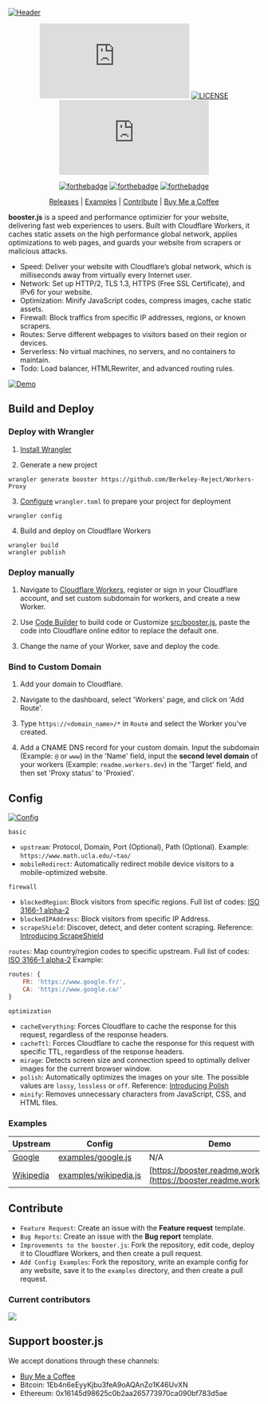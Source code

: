 [![Header](./.github/img/header.png)](https://github.com/viperadnan-git/booster.js)

<div align="center">

[![GitHub stars](https://img.shields.io/github/stars/viperadnan-git/booster.js?style=for-the-badge)](https://github.com/viperadnan-git/booster.js/stargazers)
[![LICENSE](https://img.shields.io/github/forks/viperadnan-git/booster.js.svg?style=for-the-badge)](https://github.com/viperadnan-git/booster.js/network/members)
[![GitHub closed issues](https://img.shields.io/github/issues-closed-raw/viperadnan-git/booster.js?style=for-the-badge)](https://github.com/viperadnan-git/booster.js/issues)

[![forthebadge](https://forthebadge.com/images/badges/built-by-developers.svg)](https://forthebadge.com)
[![forthebadge](https://forthebadge.com/images/badges/made-with-javascript.svg)](https://forthebadge.com)
[![forthebadge](https://forthebadge.com/images/badges/winter-is-coming.svg)](https://forthebadge.com)

[Releases](https://github.com/viperadnan-git/booster.js/releases) | 
[Examples](#examples) | 
[Contribute](#contribute) | 
[Buy Me a Coffee](https://www.buymeacoffee.com/xiaoyangliu)

</div>

**booster.js** is a speed and performance optimizier for your website, delivering fast web experiences to users. Built with Cloudflare Workers, it caches static assets on the high performance global network, applies optimizations to web pages, and guards your website from scrapers or malicious attacks.

- Speed: Deliver your website with Cloudflare’s global network, which is milliseconds away from virtually every Internet user.
- Network: Set up HTTP/2, TLS 1.3, HTTPS (Free SSL Certificate), and IPv6 for your website.
- Optimization: Minify JavaScript codes, compress images, cache static assets.
- Firewall: Block traffics from specific IP addresses, regions, or known scrapers.
- Routes: Serve different webpages to visitors based on their region or devices.
- Serverless: No virtual machines, no servers, and no containers to maintain.
- Todo: Load balancer, HTMLRewriter, and advanced routing rules.

[![Demo](./.github/img/demo.png)](https://github.com/viperadnan-git/booster.js)

## Build and Deploy

### Deploy with Wrangler

1. [Install Wrangler](https://github.com/cloudflare/wrangler#installation)

2. Generate a new project

```
wrangler generate booster https://github.com/Berkeley-Reject/Workers-Proxy
```

3. [Configure](https://developers.cloudflare.com/workers/quickstart/#configure) `wrangler.toml` to prepare your project for deployment

```
wrangler config
```

4. Build and deploy on Cloudflare Workers

```
wrangler build
wrangler publish
```

### Deploy manually

1. Navigate to [Cloudflare Workers](https://workers.cloudflare.com), register or sign in your Cloudflare account, and set custom subdomain for workers, and create a new Worker.

2. Use [Code Builder](https://code-builder.proxies.workers.dev) to build code or Customize [src/booster.js](https://github.com/viperadnan-git/booster.js/blob/master/src/booster.js), paste the code into Cloudflare online editor to replace the default one.

3. Change the name of your Worker, save and deploy the code.

### Bind to Custom Domain

1. Add your domain to Cloudflare.

2. Navigate to the dashboard, select 'Workers' page, and click on 'Add Route'.

3. Type `https://<domain_name>/*` in `Route` and select the Worker you've created.

4. Add a CNAME DNS record for your custom domain. Input the subdomain (Example: `@` or `www`) in the 'Name' field, input the **second level domain** of your workers (Example: `readme.workers.dev`) in the 'Target' field, and then set 'Proxy status' to 'Proxied'. 

## Config

[![Config](./.github/img/config.png)](https://github.com/viperadnan-git/booster.js)

`basic`
- `upstream`: Protocol, Domain, Port (Optional), Path (Optional). Example: `https://www.math.ucla.edu/~tao/`
- `mobileRedirect`: Automatically redirect mobile device visitors to a mobile-optimized website.

`firewall`
- `blockedRegion`: Block visitors from specific regions. Full list of codes: [ISO 3166-1 alpha-2](https://en.wikipedia.org/wiki/ISO_3166-1_alpha-2)
- `blockedIPAddress`: Block visitors from specific IP Address.
- `scrapeShield`: Discover, detect, and deter content scraping. Reference: [Introducing ScrapeShield](https://blog.cloudflare.com/introducing-scrapeshield-discover-defend-dete/)

`routes`: Map country/region codes to specific upstream. Full list of codes: [ISO 3166-1 alpha-2](https://en.wikipedia.org/wiki/ISO_3166-1_alpha-2) Example:

```js
routes: {
    FR: 'https://www.google.fr/',
    CA: 'https://www.google.ca/'
}
```

`optimization`
- `cacheEverything`: Forces Cloudflare to cache the response for this request, regardless of the response headers.
- `cacheTtl`: Forces Cloudflare to cache the response for this request with specific TTL, regardless of the response headers.
- `mirage`: Detects screen size and connection speed to optimally deliver images for the current browser window.
- `polish`: Automatically optimizes the images on your site. The possible values are `lossy`, `lossless` or `off`. Reference: [Introducing Polish](https://blog.cloudflare.com/introducing-polish-automatic-image-optimizati/)
- `minify`: Removes unnecessary characters from JavaScript, CSS, and HTML files.

### Examples

| Upstream | Config | Demo |
|-|-|-|
| [Google](https://www.google.com) | [examples/google.js](examples/google.js) | N/A |
| [Wikipedia](https://en.wikipedia.org) | [examples/wikipedia.js](examples/wikipedia.js) | [https://booster.readme.workers.dev](https://booster.readme.workers.dev) |

## Contribute

- `Feature Request`: Create an issue with the **Feature request** template.
- `Bug Reports`: Create an issue with the **Bug report** template.
- `Improvements to the booster.js`: Fork the repository, edit code, deploy it to Cloudflare Workers, and then create a pull request.
- `Add Config Examples`: Fork the repository, write an example config for any website, save it to the `examples` directory, and then create a pull request.

### Current contributors

[![](https://contributors-img.web.app/image?repo=viperadnan-git/booster.js)](https://github.com/viperadnan-git/booster.js/graphs/contributors)

## Support booster.js

We accept donations through these channels:

- [Buy Me a Coffee](https://www.buymeacoffee.com/xiaoyangliu)
- Bitcoin: 1Eb4n6eEyyKjbu3feA9oAQAnZo1K46UvXN
- Ethereum: 0x16145d98625c0b2aa265773970ca090bf783d5ae
